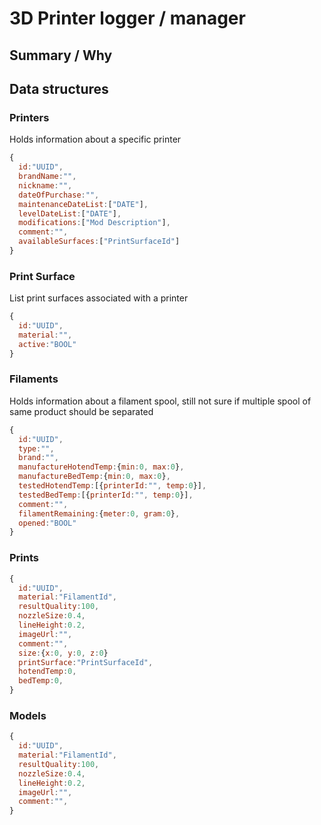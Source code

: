# 3D Printer logger / manager

## Summary / Why

## Data structures

### Printers
Holds information about a specific printer

```js
{
  id:"UUID",
  brandName:"",
  nickname:"",
  dateOfPurchase:"",
  maintenanceDateList:["DATE"],
  levelDateList:["DATE"],
  modifications:["Mod Description"],
  comment:"",
  availableSurfaces:["PrintSurfaceId"]
}
```

### Print Surface
List print surfaces associated with a printer

```js
{
  id:"UUID",
  material:"",
  active:"BOOL" 
}
```

### Filaments
Holds information about a filament spool, still not sure if multiple spool of same product should be separated

```js
{
  id:"UUID",
  type:"",
  brand:"",
  manufactureHotendTemp:{min:0, max:0},
  manufactureBedTemp:{min:0, max:0},
  testedHotendTemp:[{printerId:"", temp:0}],
  testedBedTemp:[{printerId:"", temp:0}],
  comment:"",
  filamentRemaining:{meter:0, gram:0},
  opened:"BOOL"
}
```

### Prints

```js
{
  id:"UUID",
  material:"FilamentId",
  resultQuality:100,
  nozzleSize:0.4,
  lineHeight:0.2,
  imageUrl:"",
  comment:"",
  size:{x:0, y:0, z:0}
  printSurface:"PrintSurfaceId",
  hotendTemp:0,
  bedTemp:0,  
}
```

### Models

```js
{
  id:"UUID",
  material:"FilamentId",
  resultQuality:100,
  nozzleSize:0.4,
  lineHeight:0.2,
  imageUrl:"",
  comment:"",
}
```
